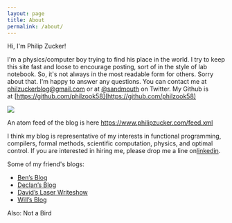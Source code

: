 ```yaml
---
layout: page
title: About
permalink: /about/
---
```


Hi, I'm Philip Zucker!

I'm a physics/computer boy trying to find his place in the world. I try to keep this site fast and loose to encourage posting, sort of in the style of lab notebook. So, it's not always in the most readable form for others. Sorry about that. I'm happy to answer any questions. You can contact me at <philzuckerblog@gmail.com> or at [@sandmouth](https://twitter.com/sandmouth) on Twitter. My Github is at [https://github.com/philzook58](https://github.com/philzook58)

![](/assets/me_waving.gif)

An atom feed of the blog is here <https://www.philipzucker.com/feed.xml>

I think my blog is representative of my interests in functional programming, compilers, formal methods, scientific computation, physics, and optimal control. If you are interested in hiring me, please drop me a line on[linkedin](https://www.linkedin.com/in/philip-zucker-4520ba90/).

Some of my friend's blogs:

* [Ben’s Blog](http://blog.benwiener.com/)
* [Declan’s Blog](https://www.declanoller.com/)
* [David’s Laser Writeshow](https://davidtersegno.wordpress.com/)
* [Will’s Blog](https://willmaulbetsch.home.blog/)

Also: Not a Bird
